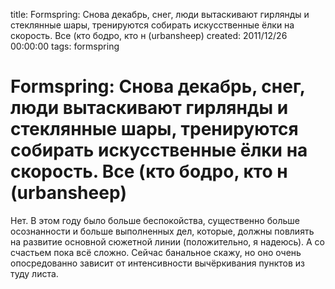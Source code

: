 title: Formspring: Снова декабрь, снег, люди вытаскивают гирлянды и стеклянные шары, тренируются собирать искусственные ёлки на скорость. Все (кто бодро, кто н (urbansheep)
created: 2011/12/26 00:00:00
tags: formspring

# Formspring: Снова декабрь, снег, люди вытаскивают гирлянды и стеклянные шары, тренируются собирать искусственные ёлки на скорость. Все (кто бодро, кто н (urbansheep)

Нет. В этом году было больше беспокойства, существенно больше осознанности и больше выполненных дел, которые, должны повлиять на развитие основной сюжетной линии (положительно, я надеюсь). А со счастьем пока всё сложно. Сейчас банальное скажу, но оно очень опосредованно зависит от интенсивности вычёркивания пунктов из туду листа.